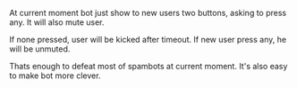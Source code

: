At current moment bot just show to new users two buttons, asking to press any. It will also mute user.

If none pressed, user will be kicked after timeout. If new user press any, he will be unmuted.

Thats enough to defeat most of spambots at current moment. It's also easy to make bot more clever.
